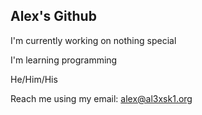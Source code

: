 ## Alex's Github

I'm currently working on nothing special

I'm learning programming

He/Him/His

Reach me using my email: alex@al3xsk1.org
